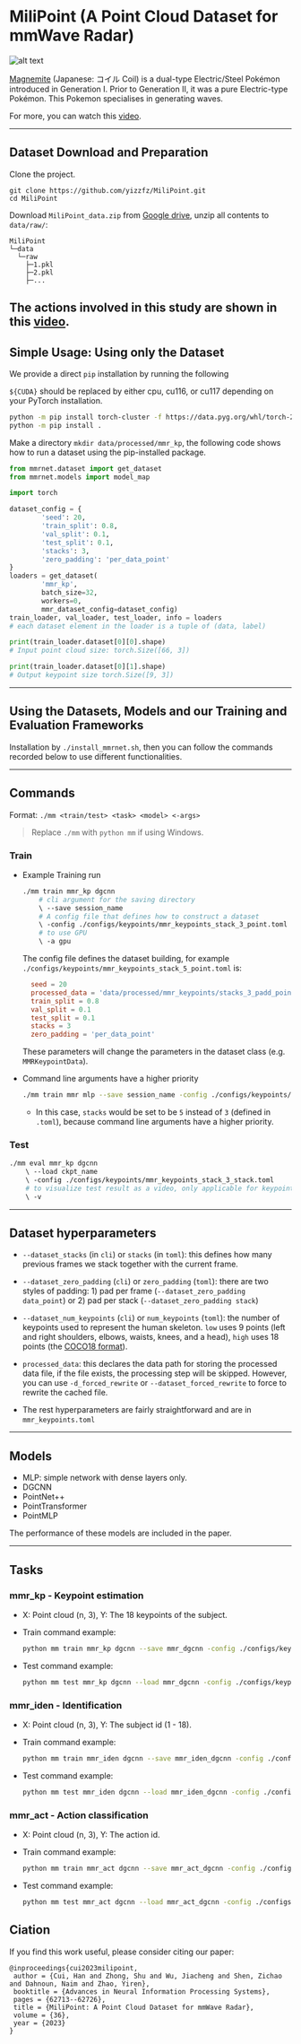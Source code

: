 # MiliPoint (A Point Cloud Dataset for mmWave Radar)

![alt text](magnemite.png)

[Magnemite](https://bulbapedia.bulbagarden.net/wiki/Magnemite_(Pok%C3%A9mon)) (Japanese: コイル Coil) is a dual-type Electric/Steel Pokémon introduced in Generation I. Prior to Generation II, it was a pure Electric-type Pokémon. This Pokemon specialises in generating waves.

For more, you can watch this [video](https://www.youtube.com/watch?v=Vi-Lfm0-AXg&ab_channel=FalseSwipeGaming).

---

## Dataset Download and Preparation

Clone the project.

```
git clone https://github.com/yizzfz/MiliPoint.git
cd MiliPoint
```

Download `MiliPoint_data.zip` from [Google drive](https://drive.google.com/file/d/1rq8yyokrNhAGQryx7trpUqKenDnTI6Ky/view?usp=drive_link), unzip all contents to `data/raw/`:
```
MiliPoint
└─data
  └─raw
    ├─1.pkl
    ├─2.pkl
    ├─...
```

The actions involved in this study are shown in this [video](https://www.youtube.com/watch?v=cZu9u_jodyU). 
---

## Simple Usage: Using only the Dataset

We provide a direct `pip` installation by running the following

`${CUDA}` should be replaced by either cpu, cu116, or cu117 depending on your PyTorch installation.

```bash
python -m pip install torch-cluster -f https://data.pyg.org/whl/torch-2.0.0+${CUDA}.html
python -m pip install .
```


Make a directory  `mkdir data/processed/mmr_kp`, the following code shows how to run a dataset using the pip-installed package.

```python
from mmrnet.dataset import get_dataset
from mmrnet.models import model_map

import torch

dataset_config = {
		'seed': 20,
		'train_split': 0.8,
		'val_split': 0.1,
		'test_split': 0.1,
		'stacks': 3,
		'zero_padding': 'per_data_point'
}
loaders = get_dataset(
		'mmr_kp',
		batch_size=32,
		workers=0,
		mmr_dataset_config=dataset_config)
train_loader, val_loader, test_loader, info = loaders
# each dataset element in the loader is a tuple of (data, label)

print(train_loader.dataset[0][0].shape)
# Input point cloud size: torch.Size([66, 3])

print(train_loader.dataset[0][1].shape)
# Output keypoint size torch.Size([9, 3])
```

---

## Using the Datasets, Models and our Training and Evaluation Frameworks

Installation by `./install_mmrnet.sh`, then you can follow the commands recorded below to use different functionalities.

---

## Commands
Format: `./mm <train/test> <task> <model> <-args>` 
> Replace `./mm` with `python mm` if using Windows.

### Train

* Example Training run
	```bash
	./mm train mmr_kp dgcnn
		# cli argument for the saving directory
		\ --save session_name 
		# A config file that defines how to construct a dataset
		\ -config ./configs/keypoints/mmr_keypoints_stack_3_point.toml
		# to use GPU
		\ -a gpu
	```

	The config file defines the dataset building, for example `./configs/keypoints/mmr_keypoints_stack_5_point.toml` is:

  ```toml
	seed = 20
	processed_data = 'data/processed/mmr_keypoints/stacks_3_padd_point_task_keypoints.pkl'
	train_split = 0.8
	val_split = 0.1
	test_split = 0.1
	stacks = 3
	zero_padding = 'per_data_point'
	```

	These parameters will change the parameters in the dataset class (e.g. `MMRKeypointData`).

* Command line arguments have a higher priority

	```bash
 	./mm train mmr mlp --save session_name -config ./configs/keypoints/mmr_keypoints_stack_3_stack.toml --dataset_stacks 5
	```

	- In this case, `stacks` would be set to be `5` instead of `3` (defined in `.toml`), because command line arguments have a higher priority.
	
### Test

```bash
./mm eval mmr_kp dgcnn
	\ --load ckpt_name 
	\ -config ./configs/keypoints/mmr_keypoints_stack_3_stack.toml
	# to visualize test result as a video, only applicable for keypoint
	\ -v 
```

--- 

## Dataset hyperparameters

- `--dataset_stacks` (in `cli`) or `stacks` (in `toml`): this defines how many previous frames we stack together with the current frame.

- `--dataset_zero_padding` (`cli`) or `zero_padding` (`toml`): there are two styles of padding: 1) pad per frame (`--dataset_zero_padding data_point`) or 2) pad per stack (`--dataset_zero_padding stack`)

- `--dataset_num_keypoints` (`cli`) or `num_keypoints` (`toml`): the number of keypoints used to represent the human skeleton. `low` uses 9 points (left and right shoulders, elbows, waists, knees, and a head), `high` uses 18 points (the [COCO18 format](https://www.stereolabs.com/docs/body-tracking/)).

* `processed_data`: this declares the data path for storing the processed data file, if the file exists, the processing step will be skipped. However, you can use `-d_forced_rewrite` or `--dataset_forced_rewrite` to force to rewrite the cached file.

- The rest hyperparameters are fairly straightforward and are in `mmr_keypoints.toml`

---

## Models
* MLP: simple network with dense layers only.
* DGCNN
* PointNet++ 
* PointTransformer
* PointMLP

The performance of these models are included in the paper.

---

## Tasks

### mmr_kp - Keypoint estimation 

* X: Point cloud (n, 3), Y: The 18 keypoints of the subject. 

* Train command example:
	```bash
	python mm train mmr_kp dgcnn --save mmr_dgcnn -config ./configs/keypoints/mmr_keypoints_stack_5_point.toml -w 0 -a gpu -m 300 -n -1
	```

* Test command example:
	```bash
	python mm test mmr_kp dgcnn --load mmr_dgcnn -config ./configs/keypoints/mmr_keypoints_stack_5_point.toml -w 0 -a gpu
	```


### mmr_iden - Identification

* X: Point cloud (n, 3), Y: The subject id (1 - 18).

* Train command example: 
	```bash
	python mm train mmr_iden dgcnn --save mmr_iden_dgcnn -config ./configs/iden/mmr_iden_stack_5_point.toml -w 0 -a gpu -m 300 -n -1
	```

* Test command example:
	```bash
	python mm test mmr_iden dgcnn --load mmr_iden_dgcnn -config ./configs/iden/mmr_iden_stack_5_point.toml -w 0 -a gpu
	```


### mmr_act - Action classification

* X: Point cloud (n, 3), Y: The action id. 

* Train command example:
	```bash
	python mm train mmr_act dgcnn --save mmr_act_dgcnn -config ./configs/act/mmr_act_stack_5_point.toml -w 0 -a gpu -m 300 -n -1
	```

* Test command example:
	```bash
	python mm test mmr_act dgcnn --load mmr_act_dgcnn -config ./configs/act/mmr_act_stack_5_point.toml -w 0 -a gpu
	```

## Ciation

If you find this work useful, please consider citing our paper:

```
@inproceedings{cui2023milipoint,
 author = {Cui, Han and Zhong, Shu and Wu, Jiacheng and Shen, Zichao and Dahnoun, Naim and Zhao, Yiren},
 booktitle = {Advances in Neural Information Processing Systems},
 pages = {62713--62726},
 title = {MiliPoint: A Point Cloud Dataset for mmWave Radar},
 volume = {36},
 year = {2023}
}
```
